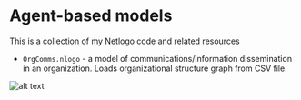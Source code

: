 # Agent-based models

This is a collection of my Netlogo code and related resources

* `OrgComms.nlogo` - a model of communications/information dissemination in an organization. Loads organizational structure graph from CSV file. 

![alt text][model]

[model]: https://media.giphy.com/media/XoM3d7eF3xpW0JCFHN/giphy.gif "Running Model"
